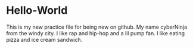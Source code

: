 # Hello-World
This is my new practice file for being new on github.
My name cyberNinja from the windy city. 
I like rap and hip-hop and a lil pump fan.
I like eating pizza and ice cream sandwich.

